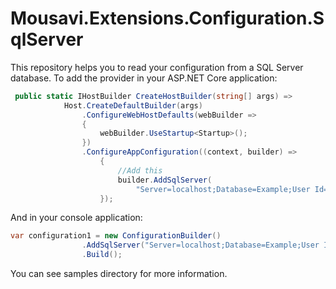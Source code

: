 # Mousavi.Extensions.Configuration.SqlServer

This repository helps you to read your configuration from a SQL Server database. To add the provider in your ASP.NET Core application:

``` csharp
 public static IHostBuilder CreateHostBuilder(string[] args) =>
            Host.CreateDefaultBuilder(args)
                .ConfigureWebHostDefaults(webBuilder =>
                {
                    webBuilder.UseStartup<Startup>();
                })
                .ConfigureAppConfiguration((context, builder) =>
                    {
                        //Add this
                        builder.AddSqlServer(
                            "Server=localhost;Database=Example;User Id=sa;Password=your(#SecurePassword!123)");
                    });
```

And in your console application:

``` csharp
var configuration1 = new ConfigurationBuilder()
                .AddSqlServer("Server=localhost;Database=Example;User Id=sa;Password=your(#SecurePassword!123)")
                .Build();
```

You can see samples directory for more information.
